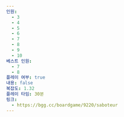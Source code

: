 ```yaml
---
인원:
  - 3
  - 4
  - 5
  - 6
  - 7
  - 8
  - 9
  - 10
베스트 인원:
  - 7
  - 8
플레이 여부: true
내용: false
복잡도: 1.32
플레이 타임: 30분
링크:
  - https://bgg.cc/boardgame/9220/saboteur
---
```

